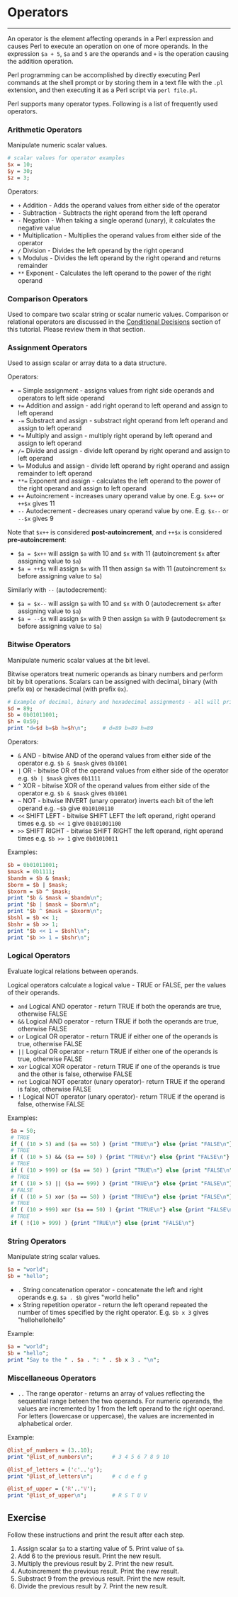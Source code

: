 # Operators

---

An operator is the element affecting operands in a Perl expression and causes Perl to execute an operation on one of more operands. In the expression `$a + 5`, `$a` and `5` are the operands and `+` is the operation causing the addition operation.

Perl programming can be accomplished by directly executing Perl commands at the shell prompt or by storing them in a text file with the `.pl` extension, and then executing it as a Perl script via `perl file.pl`.

Perl supports many operator types. Following is a list of frequently used operators.

### Arithmetic Operators

Manipulate numeric scalar values.

```perl
# scalar values for operator examples
$x = 10;
$y = 30;
$z = 3;
```

Operators:

-   `+` Addition - Adds the operand values from either side of the operator
-   `-` Subtraction - Subtracts the right operand from the left operand
-   `-` Negation - When taking a single operand (unary), it calculates the negative value
-   `*` Multiplication - Multiplies the operand values from either side of the operator
-   `/` Division - Divides the left operand by the right operand
-   `%` Modulus - Divides the left operand by the right operand and returns remainder
-   `**` Exponent - Calculates the left operand to the power of the right operand

### Comparison Operators

Used to compare two scalar string or scalar numeric values. Comparison or relational operators are discussed in the [Conditional Decisions](https://www.learn-perl.org/en/Conditional_Decisions) section of this tutorial. Please review them in that section.

### Assignment Operators

Used to assign scalar or array data to a data structure.

Operators:

-   `=` Simple assignment - assigns values from right side operands and operators to left side operand
-   `+=` Addition and assign - add right operand to left operand and assign to left operand
-   `-=` Substract and assign - substract right operand from left operand and assign to left operand
-   `*=` Multiply and assign - multiply right operand by left operand and assign to left operand
-   `/=` Divide and assign - divide left operand by right operand and assign to left operand
-   `%=` Modulus and assign - divide left operand by right operand and assign remainder to left operand
-   `**=` Exponent and assign - calculates the left operand to the power of the right operand and assign to left operand
-   `++` Autoincrement - increases unary operand value by one. E.g. `$x++` or `++$x` gives 11
-   `--` Autodecrement - decreases unary operand value by one. E.g. `$x--` or `--$x` gives 9

Note that `$x++` is considered **post-autoincrement**, and `++$x` is considered **pre-autoincrement**:

-   `$a = $x++` will assign `$a` with 10 and `$x` with 11 (autoincrement `$x` after assigning value to `$a`)
-   `$a = ++$x` will assign `$x` with 11 then assign `$a` with 11 (autoincrement `$x` before assigning value to `$a`)

Similarly with `--` (autodecrement):

-   `$a = $x--` will assign `$a` with 10 and `$x` with 0 (autodecrement `$x` after assigning value to `$a`)
-   `$a = --$x` will assign `$x` with 9 then assign `$a` with 9 (autodecrement `$x` before assigning value to `$a`)

### Bitwise Operators

Manipulate numeric scalar values at the bit level.

Bitwise operators treat numeric operands as binary numbers and perform bit by bit operations. Scalars can be assigned with decimal, binary (with prefix `0b`) or hexadecimal (with prefix `0x`).

```perl
# Example of decimal, binary and hexadecimal assignments - all will print the same value
$d = 89;
$b = 0b01011001;
$h = 0x59;
print "d=$d b=$b h=$h\n";     # d=89 b=89 h=89
```

Operators:

-   `&` AND - bitwise AND of the operand values from either side of the operator e.g. `$b & $mask` gives `0b1001`
-   `|` OR - bitwise OR of the operand values from either side of the operator e.g. `$b | $mask` gives `0b1111`
-   `^` XOR - bitwise XOR of the operand values from either side of the operator e.g. `$b & $mask` gives `0b1001`
-   `~` NOT - bitwise INVERT (unary operator) inverts each bit of the left operand e.g. `~$b` give `0b10100110`
-   `<<` SHIFT LEFT - bitwise SHIFT LEFT the left operand, right operand times e.g. `$b << 1` give `0b101001100`
-   `>>` SHIFT RIGHT - bitwise SHIFT RIGHT the left operand, right operand times e.g. `$b >> 1` give `0b01010011`

Examples:

```perl
$b = 0b01011001;
$mask = 0b1111;
$bandm = $b & $mask;
$borm = $b | $mask;
$bxorm = $b ^ $mask;
print "$b & $mask = $bandm\n";
print "$b | $mask = $borm\n";
print "$b ^ $mask = $bxorm\n";
$bshl = $b << 1;
$bshr = $b >> 1;
print "$b << 1 = $bshl\n";
print "$b >> 1 = $bshr\n";
```

### Logical Operators

Evaluate logical relations between operands.

Logical operators calculate a logical value - TRUE or FALSE, per the values of their operands.

-   `and` Logical AND operator - return TRUE if both the operands are true, otherwise FALSE
-   `&&` Logical AND operator - return TRUE if both the operands are true, otherwise FALSE
-   `or` Logical OR operator - return TRUE if either one of the operands is true, otherwise FALSE
-   `||` Logical OR operator - return TRUE if either one of the operands is true, otherwise FALSE
-   `xor` Logical XOR operator - return TRUE if one of the operands is true and the other is false, otherwise FALSE
-   `not` Logical NOT operator (unary operator)- return TRUE if the operand is false, otherwise FALSE
-   `!` Logical NOT operator (unary operator)- return TRUE if the operand is false, otherwise FALSE

Examples:

```perl
 $a = 50;
 # TRUE
 if ( (10 > 5) and ($a == 50) ) {print "TRUE\n"} else {print "FALSE\n"}
 # TRUE
 if ( (10 > 5) && ($a == 50) ) {print "TRUE\n"} else {print "FALSE\n"}
 # TRUE
 if ( (10 > 999) or ($a == 50) ) {print "TRUE\n"} else {print "FALSE\n"}
 # TRUE
 if ( (10 > 5) || ($a == 999) ) {print "TRUE\n"} else {print "FALSE\n"}
 # FALSE
 if ( (10 > 5) xor ($a == 50) ) {print "TRUE\n"} else {print "FALSE\n"}
 # TRUE
 if ( (10 > 999) xor ($a == 50) ) {print "TRUE\n"} else {print "FALSE\n"}
 # TRUE
 if ( !(10 > 999) ) {print "TRUE\n"} else {print "FALSE\n"}
```

### String Operators

Manipulate string scalar values.

```perl
$a = "world";
$b = "hello";
```

-   `.` String concatenation operator - concatenate the left and right operands e.g. `$a . $b` gives "world hello"
-   `x` String repetition operator - return the left operand repeated the number of times specified by the right operator. E.g. `$b x 3` gives "hellohellohello"

Example:

```perl
$a = "world";
$b = "hello";
print "Say to the " . $a . ": " . $b x 3 . "\n";
```

### Miscellaneous Operators

-   `..` The range operator - returns an array of values reflecting the sequential range beteen the two operands. For numeric operands, the values are incremented by 1 from the left operand to the right operand. For letters (lowercase or uppercase), the values are incremented in alphabetical order.

Example:

```perl
@list_of_numbers = (3..10);
print "@list_of_numbers\n";      # 3 4 5 6 7 8 9 10

@list_of_letters = ('c'..'g');
print "@list_of_letters\n";      # c d e f g

@list_of_upper = ('R'..'V');
print "@list_of_upper\n";        # R S T U V
```

## Exercise

Follow these instructions and print the result after each step.

1.  Assign scalar `$a` to a starting value of 5. Print value of `$a`.
2.  Add 6 to the previous result. Print the new result.
3.  Multiply the previous result by 2. Print the new result.
4.  Autoincrement the previous result. Print the new result.
5.  Substract 9 from the previous result. Print the new result.
6.  Divide the previous result by 7. Print the new result.